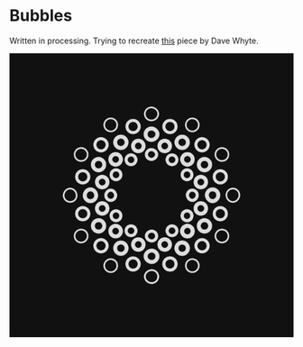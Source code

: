 # Bubbles
Written in processing. Trying to recreate [this](https://dribbble.com/shots/1728616-Bubbles) piece by Dave Whyte.

![Output Image](animation.gif)